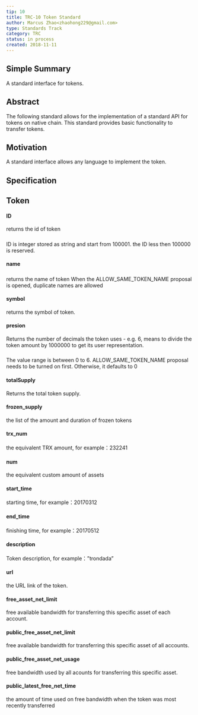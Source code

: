 ```yaml
---
tip: 10
title: TRC-10 Token Standard
author: Marcus Zhao<zhaohong229@gmail.com>
type: Standards Track
category: TRC
status: in process
created: 2018-11-11
---
```

## Simple Summary

A standard interface for tokens.


## Abstract

The following standard allows for the implementation of a standard API for tokens on native chain. This standard provides basic functionality to transfer tokens.

## Motivation
A standard interface allows any language to implement the token.
## Specification

## Token

#### ID
returns the id of token
#####
ID is integer stored as string and start from 100001. 
the ID less then 100000 is reserved.
#### name
#####
returns the name of token
When the ALLOW_SAME_TOKEN_NAME proposal is opened, duplicate names are allowed

#### symbol
returns the symbol of token.

#### presion
Returns the number of decimals the token uses - e.g. 6, means to divide the token amount by 1000000 to get its user representation.
#####
The value range is between 0 to 6.
ALLOW_SAME_TOKEN_NAME proposal needs to be turned on first. Otherwise, it defaults to 0

#### totalSupply
Returns the total token supply.

#### frozen_supply
the list of the amount and duration of frozen tokens 

#### trx_num
the equivalent TRX amount, for example：232241

#### num
the equivalent custom amount of assets

#### start_time
starting time, for example：20170312

#### end_time
finishing time, for example：20170512

#### description
Token description, for example：”trondada”

#### url
the URL link of the token. 

#### free_asset_net_limit
free available bandwidth for transferring this specific asset of each account. 

#### public_free_asset_net_limit
free available bandwidth for transferring this specific asset of all accounts. 

#### public_free_asset_net_usage
free bandwidth used by all acounts for transferring this specific asset. 

#### public_latest_free_net_time
the amount of time used on free bandwidth when the token was most recently transferred

